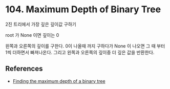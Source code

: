 # 104. Maximum Depth of Binary Tree
2진 트리에서 가장 깊은 깊이값 구하기

root 가 None 이면 깊이는 0

왼쪽과 오른쪽의 깊이를 구한다. 0이 나올때 까지 구하다가 None 이 나오면 그 때 부터 1씩 더하면서 빠져나온다. 그리고 왼쪽과 오른쪽의 깊이중 더 깊은 값을 반환한다.

## References
* [Finding the maximum depth of a binary tree](https://www.educative.io/edpresso/finding-the-maximum-depth-of-a-binary-tree)

